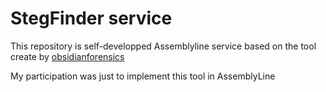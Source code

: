 # StegFinder service
This repository is self-developped Assemblyline service based on the tool create by [obsidianforensics](https://github.com/obsidianforensics/unfurl)

My participation was just to implement this tool in AssemblyLine
